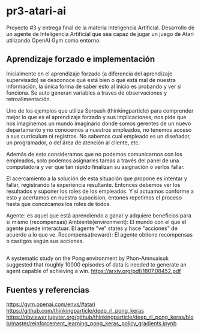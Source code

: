 # pr3-atari-ai
Proyecto #3 y entrega final de la materia Inteligencia Artificial. Desarrollo de un agente de Inteligencia Artificial que sea capaz de jugar un juego de Atari utilizando OpenAI Gym como entorno.

## Aprendizaje forzado e implementación
Inicialmente en el aprendizaje forzado (a diferencia del aprendizaje supervisado) se desconoce qué está bien o qué está mal de nuestra información, la única forma de saber esto al inicio es probando y ver si funciona. Se auto generan variables a traves de observaciones y retroalimentación.

Uno de los ejemplos que utiliza Soroush (thinkingparticle) para comprender mejor lo que es el aprendizaje forzado y sus implicaciones, nos pide que nos imaginemos un mundo imaginario donde somos gerentes de un nuevo departamento y no conocemos a nuestros empleados, no tenemos acceso a sus curriculum ni registros. No sabemos cual empleado es un diseñador, un programador, o del área de atención al cliente, etc.

Además de esto consideramos que no podemos comunicarnos con los empleados, solo podemos asignarles tareas a través del panel de una computadora y ver que tan rápido finalizan su asignación o verlos fallar.

El acercamiento a la solución de esta situación que propone es intentar y fallar, registrando la experiencia resultante. Entonces debemos ver los resultados y suponer los roles de los empleados. Y si actuamos conforme a esto y acertamos en nuestra supocision, entones repetimos el proceso hasta que conozcamos los roles de todos.

Agente: es aquel que está aprendiendo a ganar y adquiere beneficios para sí mismo (recompensas)
Ambiente(environment): El mundo con el que el agente puede interactuar. El agente "ve" states y hace "acciones" de acuerdo a lo que ve.
Recompensa(reward): El agente obtiene recompensas o castigos según sus acciones. 

## 

A systematic study on the Pong environment by Phon-Amnuaisuk suggested that roughly 10000 episodes of data is needed to generate an agent capable of achieving a win.
https://arxiv.org/pdf/1807.08452.pdf
## Fuentes y referencias
https://gym.openai.com/envs/#atari
https://github.com/thinkingparticle/deep_rl_pong_keras
https://nbviewer.jupyter.org/github/thinkingparticle/deep_rl_pong_keras/blob/master/reinforcement_learning_pong_keras_policy_gradients.ipynb